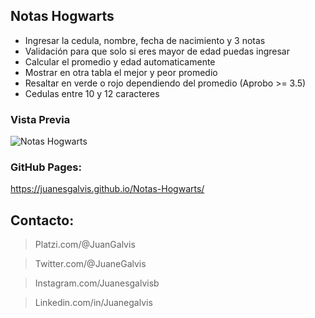 ## Notas Hogwarts

- Ingresar la cedula, nombre, fecha de nacimiento y 3 notas
- Validación para que solo si eres mayor de edad puedas ingresar
- Calcular el promedio y edad automaticamente
- Mostrar en otra tabla el mejor y peor promedio
- Resaltar en verde o rojo dependiendo del promedio (Aprobo >= 3.5)
- Cedulas entre 10 y 12 caracteres

### Vista Previa

![Notas Hogwarts](https://i.ibb.co/Pw3gkdz/Harry-Potter-Notas.png)

### GitHub Pages:

https://juanesgalvis.github.io/Notas-Hogwarts/

## Contacto: 

> Platzi.com/@JuanGalvis

> Twitter.com/@JuaneGalvis

> Instagram.com/Juanesgalvisb

> Linkedin.com/in/Juanegalvis

